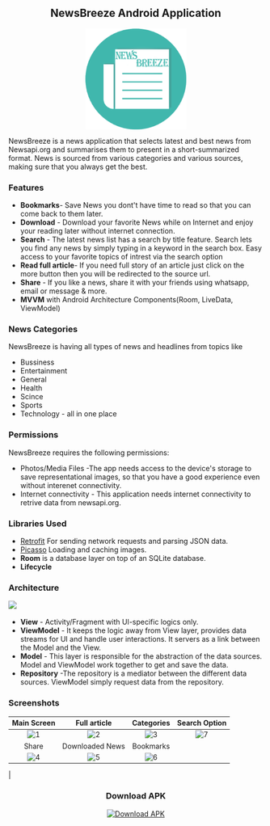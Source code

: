 <h2 align="center">NewsBreeze Android Application</h2> 
<p align="center">
<img align="center" alt="logo" width="200px" height="200px" src="app/src/main/res/mipmap-xhdpi/app_icon.png" /></p>
NewsBreeze is a news application that selects latest and best news from Newsapi.org and summarises them to present in a short-summarized format. News is sourced from various categories and various sources, making sure that you always get the best.

### Features

- **Bookmarks**- Save News you dont't have time to read so that you can come back to them later.
- **Download**  - Download your favorite News while on Internet and enjoy your reading later without internet connection.
- **Search**    -  The latest news list has a search by title feature. Search lets you find any news by simply typing in a keyword in the search box. Easy access to your favorite topics of intrest via the search option
- **Read full article**- If you need full story of an article just click on the more button then you will be redirected to the source url.
- **Share**   - If you like a news, share it with your friends using whatsapp, email or message & more.
- **MVVM** with Android Architecture Components(Room, LiveData, ViewModel)


### News Categories
   NewsBreeze is having all types of news and headlines from topics like 
   - Bussiness
   - Entertainment
   - General
   - Health
   - Scince
   - Sports
   - Technology - all in one place

### Permissions
NewsBreeze requires the following permissions:
- Photos/Media Files    -The app needs access to the device's storage to save representational images, so that you have a good experience even without interenet connectivity.
- Internet connectivity - This application needs internet connectivity to retrive data from newsapi.org.

### Libraries Used
- [Retrofit](http://square.github.io/retrofit/) For sending network requests and parsing JSON data.
- [Picasso](https://square.github.io/picasso/) Loading and caching images.
- **Room** is a database layer on top of an SQLite database.
- **Lifecycle**

### Architecture
<img src="https://user-images.githubusercontent.com/52503391/124106194-9c215a80-da81-11eb-8cec-2b9ab8f7192a.png"/>

- **View** - Activity/Fragment with UI-specific logics only.
- **ViewModel** - It keeps the logic away from View layer, provides data streams for UI and handle user interactions. It servers as a link between the Model and the View.
- **Model** - This layer is responsible for the abstraction of the data sources. Model and ViewModel work together to get and save the data.
- **Repository** -The repository is a mediator between the different data sources. ViewModel simply request data from the repository.


### Screenshots
| Main Screen | Full article |  Categories |  Search Option |
|:-:|:-:|:-:|:-:|
|![1](https://user-images.githubusercontent.com/52503391/124110996-70ed3a00-da86-11eb-87fe-e8381062da79.JPG) | ![2](https://user-images.githubusercontent.com/52503391/124110021-68483400-da85-11eb-817c-89184397d149.JPG) | ![3](https://user-images.githubusercontent.com/52503391/124110027-69796100-da85-11eb-9103-8a8a41cbdf61.JPG) | ![7](https://user-images.githubusercontent.com/52503391/124111405-df31fc80-da86-11eb-95f1-b3e4312ca978.JPG) |
| Share | Downloaded News |  Bookmarks |
| ![4](https://user-images.githubusercontent.com/52503391/124110033-6b432480-da85-11eb-9243-68bd53d6ade9.JPG) | ![5](https://user-images.githubusercontent.com/52503391/124110041-6c745180-da85-11eb-8a3e-81b7a501081d.JPG) | ![6](https://user-images.githubusercontent.com/52503391/124110044-6d0ce800-da85-11eb-9d92-4ede7bb99bf6.JPG)
 |

<h3 align="center">Download APK</h3>
<p align="center">
<a href='https://github.com/dhaneshchappidi/NewsBreeze/raw/master/app-release.apk'><img alt='Download APK' width="100px" height="100px" src='https://www.oiml.org/en/ressources/icons/download-button.jpg/image'/></a>
</p></a>


